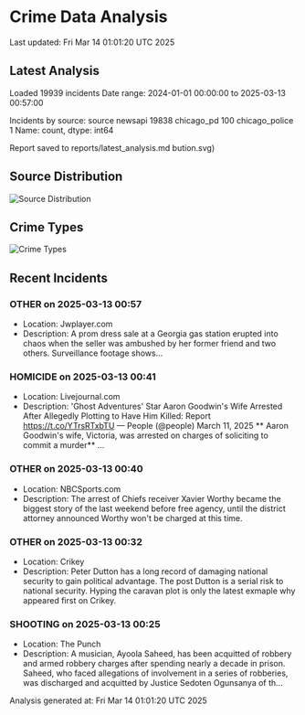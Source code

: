 # Crime Data Analysis
Last updated: Fri Mar 14 01:01:20 UTC 2025

## Latest Analysis

Loaded 19939 incidents
Date range: 2024-01-01 00:00:00 to 2025-03-13 00:57:00

Incidents by source:
source
newsapi           19838
chicago_pd          100
chicago_police        1
Name: count, dtype: int64

Report saved to reports/latest_analysis.md
bution.svg)

## Source Distribution
![Source Distribution](images/source_distribution.svg)

## Crime Types
![Crime Types](images/crime_types.svg)

## Recent Incidents

### OTHER on 2025-03-13 00:57
- Location: Jwplayer.com
- Description: A prom dress sale at a Georgia gas station erupted into chaos when the seller was ambushed by her former friend and two others. Surveillance footage shows...


### HOMICIDE on 2025-03-13 00:41
- Location: Livejournal.com
- Description: 'Ghost Adventures' Star Aaron Goodwin's Wife Arrested After Allegedly Plotting to Have Him Killed: Report https://t.co/YTrsRTxbTU
— People (@people) March 11, 2025 ** Aaron Goodwin's wife, Victoria, was arrested on charges of soliciting to commit a murder** …


### OTHER on 2025-03-13 00:40
- Location: NBCSports.com
- Description: The arrest of Chiefs receiver Xavier Worthy became the biggest story of the last weekend before free agency, until the district attorney announced Worthy won't be charged at this time.


### OTHER on 2025-03-13 00:32
- Location: Crikey
- Description: Peter Dutton has a long record of damaging national security to gain political advantage.
The post Dutton is a serial risk to national security. Hyping the caravan plot is only the latest exmaple why appeared first on Crikey.


### SHOOTING on 2025-03-13 00:25
- Location: The Punch
- Description: A musician, Ayoola Saheed, has been acquitted of robbery and armed robbery charges after spending nearly a decade in prison. Saheed, who faced allegations of involvement in a series of robberies, was discharged and acquitted by Justice Sedoten Ogunsanya of th…

Analysis generated at: Fri Mar 14 01:01:20 UTC 2025
